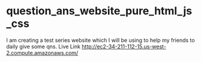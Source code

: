 # question_ans_website_pure_html_js_css
I am creating a test series website which I will be using to help my friends to daily give some qns.
Live Link http://ec2-34-211-112-15.us-west-2.compute.amazonaws.com/
